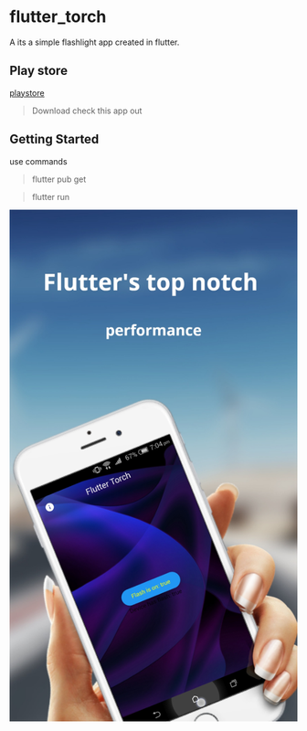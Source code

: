 # flutter_torch

A its a simple flashlight app created in flutter.
## Play store 
[playstore](https://play.google.com/store/apps/details?id=com.alikghosh.flutter_torch)
> Download check this app out 
## Getting Started

use commands 
> flutter pub get

> flutter run

![screenshot1](/assets/Screenshots/1.jpg)

